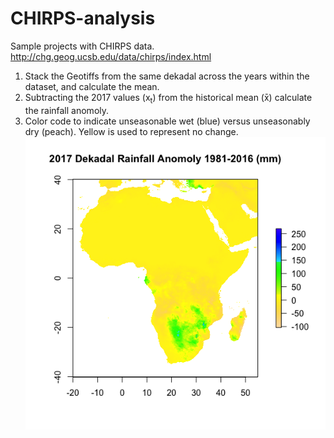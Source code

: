 # CHIRPS-analysis
Sample projects with CHIRPS data. http://chg.geog.ucsb.edu/data/chirps/index.html

1. Stack the Geotiffs from the same dekadal across the years within the dataset, and calculate the mean.
2. Subtracting the 2017 values (x<sub>t</sub>) from the historical mean (x̄) calculate the rainfall anomoly.
3. Color code to indicate unseasonable wet (blue) versus unseasonably dry (peach). Yellow is used to represent no change.
![Image](./Rainfall_Anomaly.png?raw=true)

